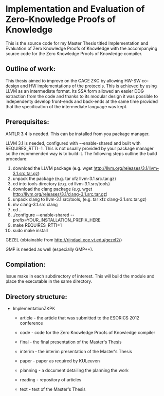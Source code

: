Implementation and Evaluation of Zero-Knowledge Proofs of Knowledge
===================================================================

This is the source code for my Master Thesis titled Implementation and
Evaluation of Zero Knowledge Proofs of Knowledge with the accompanying
source code for the Zero Knowledge Proofs of Knowledge compiler.

Outline of work:
----------------

This thesis aimed to improve on the CACE ZKC by allowing HW-SW
co-design and HW implementations of the protocols. This is achieved by
using LLVM as an intermediate format. Its SSA form allowed an easier
DDG extraction from the code and thanks to its modular design it was
possible to independenty develop front-ends and back-ends at the same
time provided that the specification of the intermediate language was
kept.

Prerequisites:
--------------

ANTLR 3.4 is needed. This can be installed from you package manager.

LLVM 3.1 is needed, configured with --enable-shared and built with
REQUIRES_RTTI=1. This is not usually provided by your package manager
so the recommended way is to build it. The following steps outline the
build procedure:

 1. download the LLVM package
   (e.g. wget http://llvm.org/releases/3.1/llvm-3.1.src.tar.gz)
 2. unpack the package (e.g. tar xfz llvm-3.1.src.tar.gz)
 3. cd into tools directory (e.g. cd llvm-3.1.src/tools)
 4. download the clang package 
    (e.g. wget http://llvm.org/releases/3.1/clang-3.1.src.tar.gz)
 5. unpack clang to llvm-3.1.src/tools, (e.g. tar xfz clang-3.1.src.tar.gz)
 6. mv clang-3.1.src clang
 7. cd ..
 8. ./configure --enable-shared --prefix=YOUR_INSTALLATION_PREFIX_HERE
 9. make REQUIRES_RTTI=1
10. sudo make install

GEZEL (obtainable from http://rijndael.ece.vt.edu/gezel2/)

GMP is needed as well (especially GMP++).

Compilation:
------------

Issue make in each subdirectory of interest. This will build the
module and place the executable in the same directory.

Directory structure:
--------------------

* ImplementationZKPK
  * article - the article that was submitted to the ESORICS 2012
              conference
  
  * code - code for the Zero Knowledge Proofs of Knowledge compiler
  
  * final - the final presentation of the Master's Thesis
  
  * interim - the interim presentation of the Master's Thesis
  
  * paper - paper as required by KULeuven
  
  * planning - a document detailing the planning the work
  
  * reading - repository of articles
  
  * text - text of the Master's Thesis
